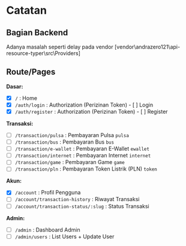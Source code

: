 # Catatan

## Bagian Backend

Adanya masalah seperti delay pada vendor [vendor\andrazero121\api-resource-typer\src\Providers]

## Route/Pages

**Dasar:**

- [X] `/` : Home
- [X] `/auth/login` : Authorization (Perizinan Token) - [ ] Login
- [X] `/auth/register` : Authorization (Perizinan Token) - [ ] Register

**Transaksi:**

- [ ] `/transaction/pulsa` : Pembayaran Pulsa `pulsa`
- [ ] `/transaction/bus` : Pembayaran Bus `bus`
- [ ] `/transaction/e-wallet` : Pembayaran E-Wallet `ewallet`
- [ ] `/transaction/internet` : Pembayaran Internet `internet`
- [ ] `/transaction/game` : Pembayaran Game `game`
- [ ] `/transaction/pln` : Pembayaran Token Listrik (PLN) `token`

**Akun:**

- [X] `/account` : Profil Pengguna
- [ ] `/account/transaction-history` : Riwayat Transaksi
- [ ] `/account/transaction-status/:slug` : Status Transaksi

**Admin:**

- [ ] `/admin` : Dashboard Admin
- [ ] `/admin/users` : List Users + Update User
